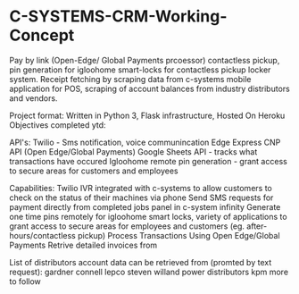 # C-SYSTEMS-CRM-Working-Concept
Pay by link (Open-Edge/ Global Payments prcoessor) contactless pickup, pin generation for igloohome smart-locks for contactless pickup locker system. Receipt fetching by scraping data from c-systems mobile application for POS,  scraping of account balances from industry distributors and vendors. 

Project format: Written in Python 3, Flask infrastructure, Hosted On Heroku 
Objectives completed ytd:

API's:
Twilio - Sms notification, voice communincation 
Edge Express CNP API (Open Edge/Global Payments) 
Google Sheets API - tracks what transactions have occured
Igloohome remote pin generation - grant access to secure areas for customers and employees

Capabilities: 
Twilio IVR integrated with c-systems to allow customers to check on the status of their machines via phone
Send SMS requests for payment directly from completed jobs panel in c-system infinity
Generate one time pins remotely for igloohome smart locks, variety of applications to grant access to secure areas for employees and customers (eg. after-hours/contactless pickup)
Process Transactions Using Open Edge/Global Payments 
Retrive detailed invoices from 

List of distributors account data can be retrieved from (promted by text request):
gardner connell 
lepco
steven willand
power distributors
kpm 
more to follow
